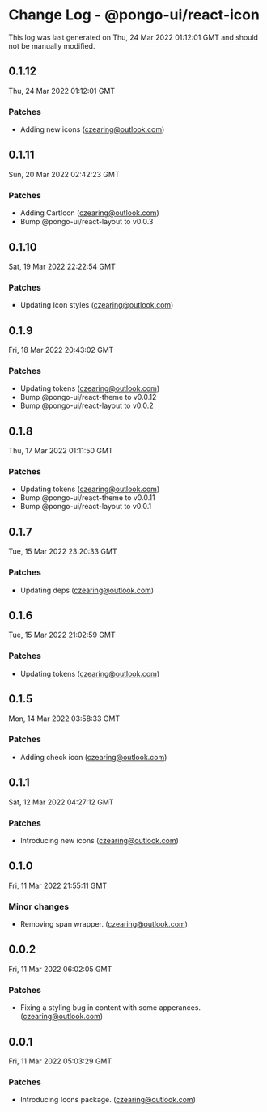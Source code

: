 # Change Log - @pongo-ui/react-icon

This log was last generated on Thu, 24 Mar 2022 01:12:01 GMT and should not be manually modified.

<!-- Start content -->

## 0.1.12

Thu, 24 Mar 2022 01:12:01 GMT

### Patches

- Adding new icons (czearing@outlook.com)

## 0.1.11

Sun, 20 Mar 2022 02:42:23 GMT

### Patches

- Adding CartIcon (czearing@outlook.com)
- Bump @pongo-ui/react-layout to v0.0.3

## 0.1.10

Sat, 19 Mar 2022 22:22:54 GMT

### Patches

- Updating Icon styles (czearing@outlook.com)

## 0.1.9

Fri, 18 Mar 2022 20:43:02 GMT

### Patches

- Updating tokens (czearing@outlook.com)
- Bump @pongo-ui/react-theme to v0.0.12
- Bump @pongo-ui/react-layout to v0.0.2

## 0.1.8

Thu, 17 Mar 2022 01:11:50 GMT

### Patches

- Updating tokens (czearing@outlook.com)
- Bump @pongo-ui/react-theme to v0.0.11
- Bump @pongo-ui/react-layout to v0.0.1

## 0.1.7

Tue, 15 Mar 2022 23:20:33 GMT

### Patches

- Updating deps (czearing@outlook.com)

## 0.1.6

Tue, 15 Mar 2022 21:02:59 GMT

### Patches

- Updating tokens (czearing@outlook.com)

## 0.1.5

Mon, 14 Mar 2022 03:58:33 GMT

### Patches

- Adding check icon (czearing@outlook.com)

## 0.1.1

Sat, 12 Mar 2022 04:27:12 GMT

### Patches

- Introducing new icons (czearing@outlook.com)

## 0.1.0

Fri, 11 Mar 2022 21:55:11 GMT

### Minor changes

- Removing span wrapper. (czearing@outlook.com)

## 0.0.2

Fri, 11 Mar 2022 06:02:05 GMT

### Patches

- Fixing a styling bug in content with some apperances. (czearing@outlook.com)

## 0.0.1

Fri, 11 Mar 2022 05:03:29 GMT

### Patches

- Introducing Icons package. (czearing@outlook.com)
